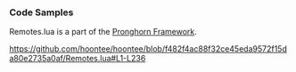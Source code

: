 ### Code Samples

Remotes.lua is a part of the [Pronghorn Framework](https://github.com/Iron-Stag-Games/Pronghorn).

https://github.com/hoontee/hoontee/blob/f482f4ac88f32ce45eda9572f15da80e2735a0af/Remotes.lua#L1-L236
